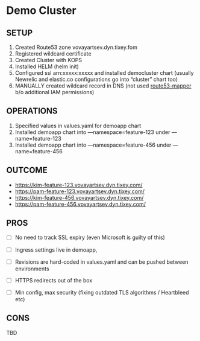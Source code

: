 Demo Cluster
============

SETUP
-------

1. Created Route53 zone vovayartsev.dyn.tixey.fom
2. Registered wildcard certificate
3. Created Cluster with KOPS
4. Installed HELM (helm init)
5. Configured ssl arn:xxxxx:xxxxx and installed democluster chart (usually Newrelic and elastic.co configurations go into “cluster” chart too)
6. MANUALLY created wildcard record in DNS (not used [route53-mapper](https://github.com/kubernetes/kops/tree/master/addons/route53-mapper) b/o additional IAM permissions)

OPERATIONS
--------

1. Specified values in values.yaml for demoapp chart
2. Installed demoapp chart into —namespace=feature-123 under —name=feature-123
3. Installed demoapp chart into —namespace=feature-456 under —name=feature-456

OUTCOME
------
* https://kim-feature-123.vovayartsev.dyn.tixey.com/
* https://pam-feature-123.vovayartsev.dyn.tixey.com/
* https://kim-feature-456.vovayartsev.dyn.tixey.com/
* https://pam-feature-456.vovayartsev.dyn.tixey.com/

PROS
------

- [ ] No need to track SSL expiry (even Microsoft is guilty of this)
- [ ] Ingress settings live in demoapp,
- [ ] Revisions are hard-coded in values.yaml and can be pushed between environments
- [ ] HTTPS redirects out of the box
- [ ] Min config, max security (fixing outdated TLS algorithms / Heartbleed etc)


CONS
------

TBD
